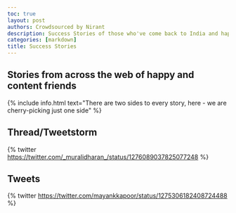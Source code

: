 ```yaml
---
toc: true
layout: post
authors: Crowdsourced by Nirant
description: Success Stories of those who've come back to India and happy with it
categories: [markdown]
title: Success Stories
---
```


## Stories from across the web of happy and content friends
{% include info.html text="There are two sides to every story, here - we are cherry-picking just one side" %}

## Thread/Tweetstorm
{% twitter https://twitter.com/_muralidharan_/status/1276089037825077248 %}

## Tweets
{% twitter https://twitter.com/mayankkapoor/status/1275306182408724488 %}
